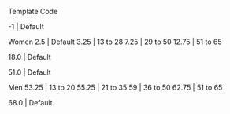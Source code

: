 Template Code

-1          |       Default

Women
2.5         |       Default
3.25        |       13 to 28
7.25        |       29 to 50
12.75       |       51 to 65

18.0        |       Default

51.0        |       Default

Men
53.25       |       13 to 20
55.25       |       21 to 35
59          |       36 to 50
62.75       |       51 to 65

68.0        |       Default